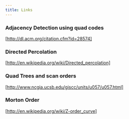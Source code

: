 ```yaml
---
title: Links
---
```


### Adjacency Detection using quad codes
[http://dl.acm.org/citation.cfm?id=28574]

### Directed Percolation
[http://en.wikipedia.org/wiki/Directed_percolation]

### Quad Trees and scan orders
[http://www.ncgia.ucsb.edu/giscc/units/u057/u057.html]

### Morton Order
[http://en.wikipedia.org/wiki/Z-order_curve]
